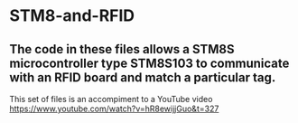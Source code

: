 # STM8-and-RFID
## The code in these files allows a STM8S microcontroller type STM8S103 to communicate with an RFID board and match a particular tag. 

This set of files is an accompiment to a YouTube video https://www.youtube.com/watch?v=hR8ewijjGuo&t=327
